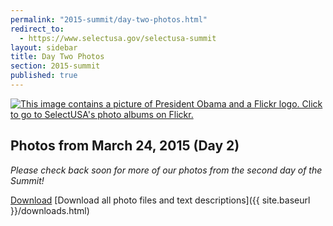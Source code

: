 ```yaml
---
permalink: "2015-summit/day-two-photos.html"
redirect_to:
  - https://www.selectusa.gov/selectusa-summit
layout: sidebar
title: Day Two Photos
section: 2015-summit
published: true
---
```

 
<a href="http://www.flickr.com/photos/selectusa/sets">
<img src="{{ site.baseurl }}/images/summit_flickr_banner.png" alt="This image contains a picture of President Obama and a Flickr logo. Click to go to SelectUSA's photo albums on Flickr."></a>
<br/>

## Photos from March 24, 2015 (Day 2)

*Please check back soon for more of our photos from the second day of the Summit!*

[Download](http://google.github.io/material-design-icons/action/svg/design/ic_get_app_24px.svg "Download") [Download all photo files and text descriptions]({{ site.baseurl }}/downloads.html)

<html xmlns="http://www.w3.org/1999/xhtml">
<head>
<meta http-equiv="X-UA-Compatible" content="IE=edge,chrome=1">
<link rel="stylesheet" href="../stylesheets/plusgallery.css">
<meta name="viewport" content="width=device-width, initial-scale=1">
</head>
<body>



<div id="plusgallery" data-api-key="fe78c765b01f29e59616ae965d83171f" data-exclude="72157651515122876,72157650730533514,72157652139100381,72157649488052834,72157651404153429,72157651432304488,72157649540811403,72157652009653411,72157649517590133,72157652007179172,72157652088224135,72157651515122876,72157651736380668" data-userid="132171630@N04" data-type="flickr"></div>


<script src="//ajax.googleapis.com/ajax/libs/jquery/1.7.2/jquery.min.js"></script>
<script>window.jQuery || document.write("<script src='../javascripts/jquery-1.7.2.min.js'>\x3C/script>")</script>
<script src="../javascripts/plusgallery.js"></script>
<script type="text/javascript">
		$('#plusgallery').plusGallery();
</script>

</body>
</html>

